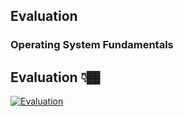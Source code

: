 ## Evaluation

### Operating System Fundamentals


## Evaluation 👇🏾
[![Evaluation](evaluation.png)](https://tekperfect.com/downloads/)

